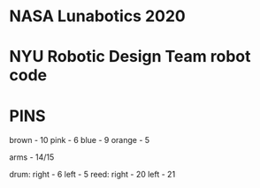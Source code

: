 # NASA Lunabotics 2020
# NYU Robotic Design Team robot code

# PINS

brown - 10
pink - 6
blue - 9
orange - 5

arms - 14/15

drum:
    right - 6
    left - 5
reed: 
    right - 20
    left - 21

